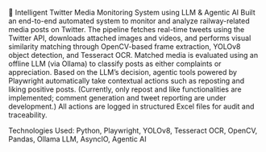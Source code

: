 🧠 Intelligent Twitter Media Monitoring System using LLM & Agentic AI
Built an end-to-end automated system to monitor and analyze railway-related media posts on Twitter. The pipeline fetches real-time tweets using the Twitter API, downloads attached images and videos, and performs visual similarity matching through OpenCV-based frame extraction, YOLOv8 object detection, and Tesseract OCR. Matched media is evaluated using an offline LLM (via Ollama) to classify posts as either complaints or appreciation. Based on the LLM’s decision, agentic tools powered by Playwright automatically take contextual actions such as reposting and liking positive posts. (Currently, only repost and like functionalities are implemented; comment generation and tweet reporting are under development.) All actions are logged in structured Excel files for audit and traceability.

Technologies Used: Python, Playwright, YOLOv8, Tesseract OCR, OpenCV, Pandas, Ollama LLM, AsyncIO, Agentic AI


